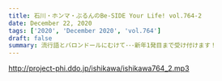 ```yaml
---
title: 石川・ホンマ・ぶるんのBe-SIDE Your Life! vol.764-2
date: December 22, 2020
tags: ['2020', 'December 2020', 'vol.764']
draft: false
summary: 流行語とバロンドールにむけて･･･新年1発目まで受け付けます！
---
```


http://project-phi.ddo.jp/ishikawa/ishikawa764_2.mp3